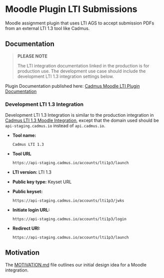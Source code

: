 # Moodle Plugin LTI Submissions

Moodle assignment plugin that uses LTI AGS to accept submission PDFs from an external LTI 1.3 tool like Cadmus.

## Documentation

> **PLEASE NOTE**
>
> The LTI integration documentation linked in the production is for production use. The development use case should include the development LTI 1.3 integration settings below.

Plugin Documentation published here: [Cadmus Moodle LTI Plugin Documentation](https://cadmusio.notion.site/Moodle-LTI-Plugin-7286c11664fe4632837a6eebddab49e6?pvs=74)

### Development LTI 1.3 Integration

Development LTI 1.3 Integration is similar to the production integration in [Cadmus LTI 1.3 Moodle Integration](https://support.cadmus.io/integrations/moodle), except that the domain used should be `api-staging.cadmus.io` instead of `api.cadmus.io`.

- **Tool name:**

      Cadmus LTI 1.3

- **Tool URL**

      https://api-staging.cadmus.io/accounts/lti1p3/launch

- **LTI version:** LTI 1.3
- **Public key type:** Keyset URL
- **Public keyset:**

      https://api-staging.cadmus.io/accounts/lti1p3/jwks

- **Initiate login URL:**

      https://api-staging.cadmus.io/accounts/lti1p3/login

- **Redirect URI:**

      https://api-staging.cadmus.io/accounts/lti1p3/launch

## Motivation

The [MOTIVATION.md](MOTIVATION.md) file outlines our initial design idea for a Moodle integration.
